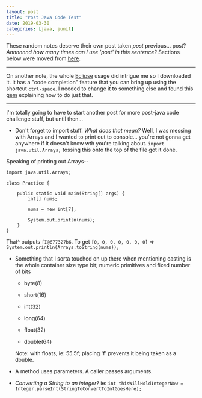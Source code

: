 ```yaml
---
layout: post
title: "Post Java Code Test"
date: 2019-03-30
categories: [java, junit]
---
```


These random notes deserve their own post taken *post* previous... post? *Annnnnnd how many times can I use 'post' in this sentence?* Sections below were moved from [here](https://rebelcl0ud.github.io/blog/java/junit/2019/02/14/62-code-test-in-java.html).

- - - 

On another note, the whole [Eclipse](https://www.eclipse.org/downloads/) usage did intrigue me so I downloaded it. It has a "code completion" feature that you can bring up using the shortcut `ctrl-space`. I needed to change it to something else and found this [gem](https://www.stefaanlippens.net/code_completion_shortcut_eclipse_osx/) explaining how to do just that.

- - - 
I'm totally going to have to start another post for more post-java code challenge stuff, but until then...

  - Don't forget to import stuff. *What does that mean?* Well, I was messing with Arrays and I wanted to print out to console... you're not gonna get anywhere if it doesn't know wth you're talking about. `import java.util.Arrays;` tossing this onto the top of the file got it done.

Speaking of printing out Arrays--
```
import java.util.Arrays; 

class Practice {
	
	public static void main(String[] args) {
		int[] nums;

		nums = new int[7];
		
		System.out.println(nums);
	}
}
```
That^ outputs `[I@677327b6`. To get `[0, 0, 0, 0, 0, 0, 0]` => `System.out.println(Arrays.toString(nums));`

  - Something that I sorta touched on up there when mentioning casting is the whole container size type bit; numeric primitives and fixed number of bits
	
	- byte(8)
	- short(16)
	- int(32)
	- long(64)
	
	- float(32)
	- double(64)
	
	Note: with floats, ie: 55.5f; placing 'f' prevents it being taken as a double.
	
  - A method uses parameters. A caller passes arguments.
  
  - *Converting a String to an integer?* ie: `int thisWillHoldIntegerNow = Integer.parseInt(StringToConvertToIntGoesHere);`
